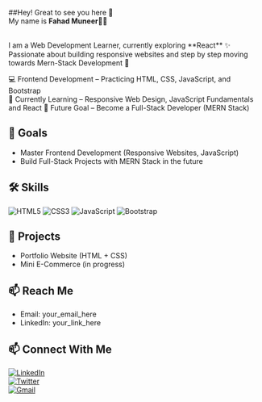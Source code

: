 ##Hey! Great to see you here 👋 <br>
My name is **Fahad Muneer**🧑‍💻 <br>

<br>
I am a Web Development Learner, currently exploring **React** ✨  
Passionate about building responsive websites and step by step moving towards Mern-Stack Development 🚀  

💻 Frontend Development – Practicing HTML, CSS, JavaScript, and Bootstrap  
🌱 Currently Learning – Responsive Web Design, JavaScript Fundamentals and React
🎯 Future Goal – Become a Full-Stack Developer (MERN Stack)  

## 🎯 Goals  
- Master Frontend Development (Responsive Websites, JavaScript)  
- Build Full-Stack Projects with MERN Stack in the future  

## 🛠 Skills  
![HTML5](...) ![CSS3](...) ![JavaScript](...) ![Bootstrap](...)  

## 📌 Projects  
- Portfolio Website (HTML + CSS)  
- Mini E-Commerce (in progress)  

## 📫 Reach Me  
- Email: your_email_here  
- LinkedIn: your_link_here  

## 📫 Connect With Me  
[![LinkedIn](https://img.shields.io/badge/LinkedIn-blue?style=for-the-badge&logo=linkedin&logoColor=white)](https://linkedin.com/in/YOUR_LINK)  
[![Twitter](https://img.shields.io/badge/Twitter-1DA1F2?style=for-the-badge&logo=twitter&logoColor=white)](https://twitter.com/YOUR_HANDLE)  
[![Gmail](https://img.shields.io/badge/Gmail-D14836?style=for-the-badge&logo=gmail&logoColor=white)](mailto:YOUR_EMAIL)  


<!--
**Fahad-40/Fahad-40** is a ✨ _special_ ✨ repository because its `README.md` (this file) appears on your GitHub profile.

Here are some ideas to get you started:

- 🔭 I’m currently working on ...
- 🌱 I’m currently learning ...
- 👯 I’m looking to collaborate on ...
- 🤔 I’m looking for help with ...
- 💬 Ask me about ...
- 📫 How to reach me: ...
- 😄 Pronouns: ...
- ⚡ Fun fact: ...
-->
